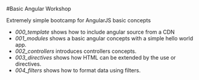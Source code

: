 #Basic Angular Workshop

Extremely simple bootcamp for AngularJS basic concepts

* *000_template* shows how to include angular source from a CDN
* *001_modules* shows a basic angular concepts with a simple hello world app.
* *002_controllers* introduces controllers concepts.
* *003_directives* shows how HTML can be extended by the use or directives.
* *004_filters*  shows how to format data using filters.